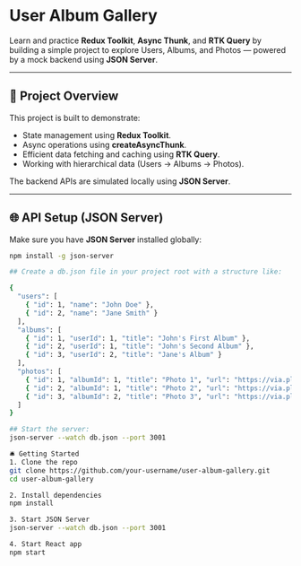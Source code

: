 # User Album Gallery

Learn and practice **Redux Toolkit**, **Async Thunk**, and **RTK Query** by building a simple project to explore Users, Albums, and Photos — powered by a mock backend using **JSON Server**.

---

## 🚀 Project Overview

This project is built to demonstrate:
- State management using **Redux Toolkit**.
- Async operations using **createAsyncThunk**.
- Efficient data fetching and caching using **RTK Query**.
- Working with hierarchical data (Users → Albums → Photos).

The backend APIs are simulated locally using **JSON Server**.

---

## 🌐 API Setup (JSON Server)

Make sure you have **JSON Server** installed globally:

```bash
npm install -g json-server

## Create a db.json file in your project root with a structure like:

{
  "users": [
    { "id": 1, "name": "John Doe" },
    { "id": 2, "name": "Jane Smith" }
  ],
  "albums": [
    { "id": 1, "userId": 1, "title": "John's First Album" },
    { "id": 2, "userId": 1, "title": "John's Second Album" },
    { "id": 3, "userId": 2, "title": "Jane's Album" }
  ],
  "photos": [
    { "id": 1, "albumId": 1, "title": "Photo 1", "url": "https://via.placeholder.com/150" },
    { "id": 2, "albumId": 1, "title": "Photo 2", "url": "https://via.placeholder.com/150" },
    { "id": 3, "albumId": 2, "title": "Photo 3", "url": "https://via.placeholder.com/150" }
  ]
}

## Start the server:
json-server --watch db.json --port 3001

🛎️ Getting Started
1. Clone the repo
git clone https://github.com/your-username/user-album-gallery.git
cd user-album-gallery

2. Install dependencies
npm install

3. Start JSON Server
json-server --watch db.json --port 3001

4. Start React app
npm start




